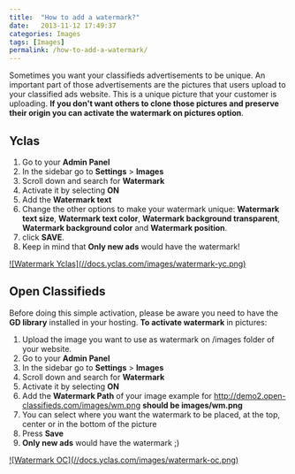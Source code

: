 ```yaml
---
title:  "How to add a watermark?"
date:   2013-11-12 17:49:37
categories: Images
tags: [Images]
permalink: /how-to-add-a-watermark/
---
```

Sometimes you want your classifieds advertisements to be unique. An important part of those advertisements are the pictures that users upload to your classified ads website. This is a unique picture that your customer is uploading. **If you don't want others to clone those pictures and preserve their origin you can activate the watermark on pictures option**.

## Yclas

1. Go to your **Admin Panel**
2. In the sidebar go to **Settings** > **Images**
3. Scroll down and search for **Watermark**
4. Activate it by selecting **ON**
5. Add the **Watermark text**
6. Change the other options to make your watermark unique: **Watermark text size**, **Watermark text color**, **Watermark background transparent**, **Watermark background color** and **Watermark position**.
7. click **SAVE**.
8. Keep in mind that **Only new ads** would have the watermark!

<a href="//docs.yclas.com/images/watermark-yc.png" class="thumbnail gallery-item" data-gallery>
![Watermark Yclas](//docs.yclas.com/images/watermark-yc.png)
</a>

## Open Classifieds

Before doing this simple activation, please be aware you need to have the **GD library** installed in your hosting. **To activate watermark** in pictures: 

1. Upload the image you want to use as watermark on /images folder of your website.
2. Go to your **Admin Panel**
3. In the sidebar go to **Settings** > **Images**
4. Scroll down and search for **Watermark**
5. Activate it by selecting **ON**
6. Add the **Watermark Path** of your image example for http://demo2.open-classifieds.com/images/wm.png **should be images/wm.png**
7. You can select where you want the watermark to be placed, at the top, center or in the bottom of the picture
8. Press **Save**
9. **Only new ads** would have the watermark ;)

<a href="//docs.yclas.com/images/watermark-oc.png" class="thumbnail gallery-item" data-gallery>
![Watermark OC](//docs.yclas.com/images/watermark-oc.png)
</a>
